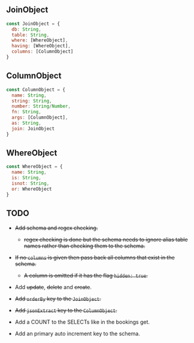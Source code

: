 ## JoinObject                           
                                   
```js
const JoinObject = {                    
  db: String,                           
  table: String,                        
  where: [WhereObject],                 
  having: [WhereObject],
  columns: [ColumnObject]               
}                                       
```

## ColumnObject                         
                                     
```js
const ColumnObject = {                  
  name: String,                         
  string: String,                         
  number: String/Number,                         
  fn: String,
  args: [ColumnObject],
  as: String,                           
  join: JoinObject
}
```

## WhereObject
                   
```js
const WhereObject = {
  name: String,
  is: String,
  isnot: String,
  or: WhereObject
}
```

## TODO

- ~~Add schema and regex checking.~~
  - ~~regex checking is done but the schema needs to ignore alias table names rather than checking them
  to the schema.~~

- ~~If no `columns` is given then pass back all columns that exist in the schema.~~
  - ~~A column is omitted if it has the flag `hidden: true`.~~

- Add ~~update~~, ~~delete~~ and ~~create~~.

- ~~Add `orderBy` key to the `JoinObject`.~~

- ~~Add `jsonExtract` key to the `ColumnObject`.~~

- Add a COUNT to the SELECTs like in the bookings get.

- Add an primary auto increment key to the schema.


